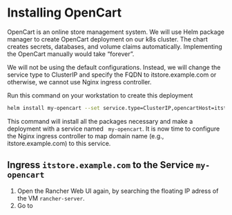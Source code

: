 # Installing OpenCart 

OpenCart is an online store management system. We will use Helm package manager to create OpenCart deployment on our k8s cluster. The chart creates
secrets, databases, and volume claims automatically. Implementing the OpenCart manually would take
“forever”.

We will not be using the default configurations. Instead, we will change the service type to ClusterIP and specify the FQDN to 
itstore.example.com or otherwise, we  cannot use Nginx ingress controller.

Run this command on your workstation to create this deployment

```bash
helm install my-opencart --set service.type=ClusterIP,opencartHost=itstore.example.com oci://registry-1.docker.io/bitnamicharts/opencart
```

This command will install all the packages necessary and make a deployment with a service named ``` my-opencart```. It is now time to configure the Nginx ingress controller to map domain name (e.g., itstore.example.com) to this service.

## Ingress ```itstore.example.com``` to the Service ```my-opencart```

1. Open the Rancher Web UI again, by searching the floating IP adress of the VM ```rancher-server```.
2. Go to 
